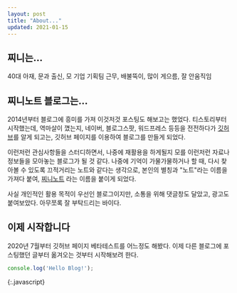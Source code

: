 ```yaml
---
layout: post
title: "About..."
updated: 2021-01-15
---
```


## 찌니는...

40대 아재, 문과 출신, 모 기업 기획팀 근무, 배불뚝이, 많이 게으름, 잘 안움직임

## 찌니노트 블로그는...

2014년부터 블로그에 흥미를 가져 이것저것 포스팅도 해보고는 했었다. 티스토리부터 시작했는데, 역마살이 꼈는지, 네이버, 블로그스팟, 워드프레스 등등을 전전하다가 [깃허브](https://github.com)를 알게 되고는, 깃허브 페이지를 이용하여 블로그를 만들게 되었다.

이런저런 관심사항들을 스터디하면서, 나중에 재활용을 하게될지 모를 이런저런 자료나 정보들을 모아놓는 블로그가 될 것 같다. 나중에 기억이 가물가물하거나 할 때, 다시 찾아볼 수 있도록 끄적거리는 노트와 같다는 생각으로, 본인의 별칭과 "노트"라는 이름을 가져다 붙여, [찌니노트](https://zininote.github.io) 라는 이름을 붙이게 되었다.

사실 개인적인 활용 목적이 우선인 블로그이지만, 소통을 위해 댓글창도 달았고, 광고도 붙여보았다. 아무쪼록 잘 부탁드리는 바이다.

## 이제 시작합니다

2020년 7월부터 깃허브 페이지 베타테스트를 어느정도 해봤다. 이제 다른 블로그에 포스팅했던 글부터 옮겨오는 것부터 시작해보려 한다.

```js
console.log('Hello Blog!');
```
{:.javascript}
